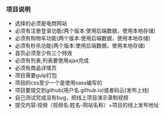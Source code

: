 ### 项目说明
+ 选择的必须是电商网站
+ 必须有注册登录功能(两个版本:使用后端数据，使用本地存储)
+ 必须有购物车功能(两个版本:使用后端数据，使用本地存储)
+ 必须有秒杀功能(两个版本:使用后端数据，使用本地存储)
+ 首页必须至少有三个特效
+ 必须有列表,列表要使用ajax完成
+ 必须有商品详情页
+ 项目需要gulp打包
+ 项目的css至少一个是使用sass编写的
+ 项目要提交到github(用户名.github.io)或者码云(发布上线)
+ 自己测试完成没有bug，把线上项目演示录制视频
+ 提交内容:视频（视频名:姓名-网站名称）+项目的线上发布地址